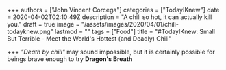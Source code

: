 +++
authors = ["John Vincent Corcega"]
categories = ["TodayIKnew"]
date = 2020-04-02T02:10:49Z
description = "A chili so hot, it can actually kill you."
draft = true
image = "/assets/images/2020/04/01/chili-todayknew.png"
lastmod = ""
tags = ["Food"]
title = "#TodayIKnew: Small But Terrible - Meet the World's Hottest (and Deadly) Chili"

+++
_"Death by chili"_ may sound impossible, but it is certainly possible for beings brave enough to try **Dragon's Breath** 
